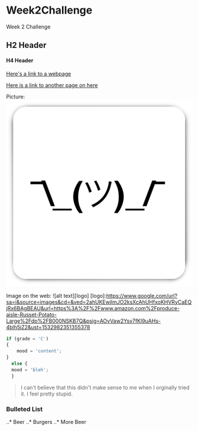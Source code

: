# Week2Challenge
Week 2 Challenge
## H2 Header
#### H4 Header 
[Here's a link to a webpage](https://www.youtube.com)

[Here is a link to another page on here](https://github.com/rfredrick/Week2Challenge/blob/master/Page%202)

Picture:
![alt text](https://github.com/rfredrick/Week2Challenge/blob/master/idk.png)

Image on the web:
![alt text][logo]
[logo]:https://www.google.com/url?sa=i&source=images&cd=&ved=2ahUKEwjlmJO2ksXcAhUHfxoKHVRyCaEQjRx6BAgBEAU&url=https%3A%2F%2Fwww.amazon.com%2Fproduce-aisle-Russet-Potato-Large%2Fdp%2FB000NSKB7Q&psig=AOvVaw2Ysy7fKl9uAHs-4blh5jZ2&ust=1532982351355378
```javascript
if (grade = 'C')
{
    mood = 'content';
}
  else {
  mood = 'bleh';
  }
```
> I can't believe that this didn't make sense to me when I orginally tried it. I feel pretty stupid. 

### Bulleted List 
..* Beer
..* Burgers
..* More Beer
